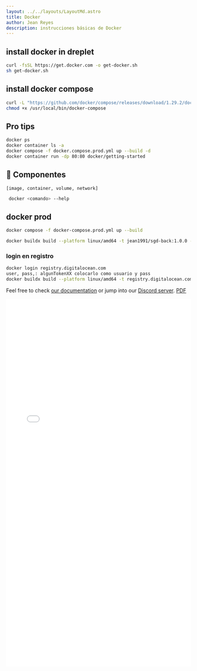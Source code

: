 ```yaml
---
layout: ../../layouts/LayoutMd.astro
title: Docker
author: Jean Reyes
description: instrucciones básicas de Docker
---
```


## install docker in dreplet
```sh 
curl -fsSL https://get.docker.com -o get-docker.sh
sh get-docker.sh
```

## install docker compose 
```sh 
curl -L "https://github.com/docker/compose/releases/download/1.29.2/docker-compose-$(uname -s)-$(uname -m)" -o /usr/local/bin/docker-compose
chmod +x /usr/local/bin/docker-compose
```


## Pro tips 
```sh 
docker ps
docker container ls -a
docker compose -f docker.compose.prod.yml up --build -d
docker container run -dp 80:80 docker/getting-started
```
## 👀 Componentes 
`[image, container, volume, network]`

```sh 
 docker <comando> --help
 ```

## docker prod
```sh 
docker compose -f docker-compose.prod.yml up --build
```

```sh 
docker buildx build --platform linux/amd64 -t jean1991/sgd-back:1.0.0 -f Dockerfile.prod . --push
```

### login en registro
```sh 
docker login registry.digitalocean.com
user, pass,: algunTokenXX colocarlo como usuario y pass
docker buildx build --platform linux/amd64 -t registry.digitalocean.com/nes-corp-registry/sgd-back:1.0.0 -f Dockerfile.prod --push .
```

 

Feel free to check [our documentation](https://docs.astro.build) or jump into our [Discord server](https://astro.build/chat).
[PDF](../public/pdfs/docker-cheat-sheet.pdf)
<iframe src="../public/pdfs/docker-cheat-sheet.pdf" width="100%" height="1000" style="border: none">
  Tu navegador no soporta iframes.
</iframe>


